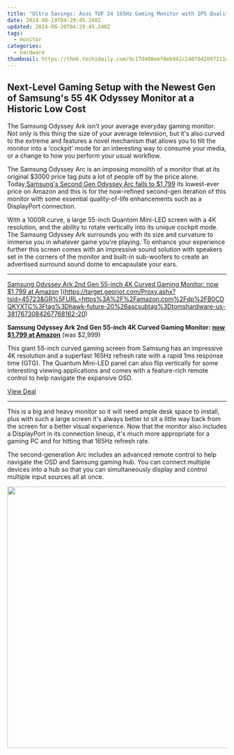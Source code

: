 ```yaml
---
title: "Ultra Savings: Asus TUF 24 165Hz Gaming Monitor with IPS Quality – Now Just $99 on Newegg"
date: 2024-08-19T04:29:45.240Z
updated: 2024-08-20T04:29:45.240Z
tags:
  - monitor
categories:
  - hardware
thumbnail: https://thmb.techidaily.com/9c17d408eef8eb942c240704209721146d1ae1a43ce819e245d60c114f5c5c21.jpg
---
```


## Next-Level Gaming Setup with the Newest Gen of Samsung's 55 4K Odyssey Monitor at a Historic Low Cost

The Samsung Odyssey Ark isn't your average everyday gaming monitor. Not only is this thing the size of your average television, but it's also curved to the extreme and features a novel mechanism that allows you to tilt the monitor into a 'cockpit' mode for an interesting way to consume your media, or a change to how you perform your usual workflow.

 The Samsung Odyssey Arc is an imposing monolith of a monitor that at its original $3000 price tag puts a lot of people off by the price alone. Today,[Samsung's Second Gen Odyssey Arc falls to $1,799](<https://shop-links.co/link/?exclusive=1&publisher_slug=itechdaily19598&url=https%3A%2F%2Ftarget.georiot.com%2FProxy.ashx%3Ftsid%3D45723%26GR%255FURL%3Dhttps%253A%252F%252Famazon.com%252Fdp%252FB0CDQKYXTC%253Ftag%253Dhawk-future-20%2526ascsubtag%253Dtomshardware-us-9225520261495588000-20>) its lowest-ever price on Amazon and this is for the now-refined second-gen iteration of this monitor with some essential quality-of-life enhancements such as a DisplayPort connection.

 With a 1000R curve, a large 55-inch Quantom Mini-LED screen with a 4K resolution, and the ability to rotate vertically into its unique cockpit mode. The Samsung Odyssey Ark surrounds you with its size and curvature to immerse you in whatever game you're playing. To enhance your experience further this screen comes with an impressive sound solution with speakers set in the corners of the monitor and built-in sub-woofers to create an advertised surround sound dome to encapsulate your ears.

---

[Samsung Odyssey Ark 2nd Gen 55-inch 4K Curved Gaming Monitor: now $1,799 at Amazon](https://cdn.mos.cms.futurecdn.net/szhDRZbrCcfok58VCbdJ6J-200-100.png "Samsung Odyssey Ark 2nd Gen 55-inch 4K Curved Gaming Monitor: now $1,799 at Amazon") ](https://target.georiot.com/Proxy.ashx?tsid=45723&GR%5FURL=https%3A%2F%2Famazon.com%2Fdp%2FB0CDQKYXTC%3Ftag%3Dhawk-future-20%26ascsubtag%3Dtomshardware-us-3817673084267768162-20)

 **Samsung Odyssey Ark 2nd Gen 55-inch 4K Curved Gaming Monitor:** [**now $1,799 at Amazon**](https://target.georiot.com/Proxy.ashx?tsid=45723&GR%5FURL=https%3A%2F%2Famazon.com%2Fdp%2FB0CDQKYXTC%3Ftag%3Dhawk-future-20%26ascsubtag%3Dtomshardware-us-1183519488563533539-20) (was $2,999)  
  
 This giant 55-inch curved gaming screen from Samsung has an impressive 4K resolution and a superfast 165Hz refresh rate with a rapid 1ms response time (GTG). The Quantum Mini-LED panel can also flip vertically for some interesting viewing applications and comes with a feature-rich remote control to help navigate the expansive OSD.

[View Deal](https://target.georiot.com/Proxy.ashx?tsid=45723&GR%5FURL=https%3A%2F%2Famazon.com%2Fdp%2FB0CDQKYXTC%3Ftag%3Dhawk-future-20%26ascsubtag%3Dtomshardware-us-3817673084267768162-20)

---

 This is a big and heavy monitor so it will need ample desk space to install, plus with such a large screen it's always better to sit a little way back from the screen for a better visual experience. Now that the monitor also includes a DisplayPort in its connection lineup, it's much more appropriate for a gaming PC and for hitting that 165Hz refresh rate.

 The second-generation Arc includes an advanced remote control to help navigate the OSD and Samsung gaming hub. You can connect multiple devices into a hub so that you can simultaneously display and control multiple input sources all at once.

<ins class="adsbygoogle"
     style="display:block"
     data-ad-format="autorelaxed"
     data-ad-client="ca-pub-7571918770474297"
     data-ad-slot="1223367746"></ins>



<ins class="adsbygoogle"
     style="display:block"
     data-ad-client="ca-pub-7571918770474297"
     data-ad-slot="8358498916"
     data-ad-format="auto"
     data-full-width-responsive="true"></ins>



<!-- affiliate ads begin -->
<a href="https://unicoeye.pxf.io/c/5597632/2084399/18498" target="_top" id="2084399"><img src="//a.impactradius-go.com/display-ad/18498-2084399" border="0" alt="" width="1125" height="600"/></a><img height="0" width="0" src="https://imp.pxf.io/i/5597632/2084399/18498" style="position:absolute;visibility:hidden;" border="0" />
<!-- affiliate ads end -->